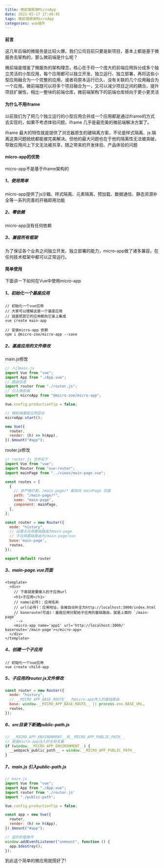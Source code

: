 ```yaml
---
title: 微前端框架MicroApp
date: 2022-02-17 17:49:45
tags: 微前端框架MicroApp
categories: vue插件
---
```


#### 前言

这几年后端的微服务是比较火爆，我们公司目前只要是新项目，基本上都是基于微服务去架构的，那么微前端是什么呢？

微前端是借鉴了微服务的架构理念，核心在于将一个庞大的前端应用拆分成多个独立灵活的小型应用，每个应用都可以独立开发、独立运行、独立部署，再将这些小型应用融合为一个完整的应用，或者将原本运行已久、没有关联的几个应用融合为一个应用。微前端既可以将多个项目融合为一，又可以减少项目之间的耦合，提升项目扩展性，相比一整块的前端仓库，微前端架构下的前端仓库倾向于更小更灵活

#### 为什么不用iframe

以前我们为了把几个独立运行的小型应用合并成一个应用都是通过iframe的方式去实现的，如果不考虑体验问题，iframe 几乎是最完美的微前端解决方案了。

iframe 最大的特性就是提供了浏览器原生的硬隔离方案，不论是样式隔离、js 隔离这类问题统统都能被完美解决。但他的最大问题也在于他的隔离性无法被突破，导致应用间上下文无法被共享，随之带来的开发体验、产品体验的问题

#### micro-app的优势

micro-app不是基于iframe架构的

##### 1、使用简单

micro-app提供了js沙箱、样式隔离、元素隔离、预加载、数据通信、静态资源补全等一系列完善的开箱即用功能

##### 2、零依赖

micro-app没有任何依赖

##### 3、兼容所有框架

为了保证各个业务之间独立开发、独立部署的能力，micro-app做了诸多兼容，在任何技术框架中都可以正常运行。

#### 简单使用

下面讲一下如何在Vue中使用micro-app

##### 1、初始化一个基座应用

```shell
// 初始化一个vue应用
// 大家可以理解这是一个基座应用
// 就是把其它的应用都向它身上集成
vue create main-app

// 安装micro-app 依赖
npm i @micro-zoe/micro-app --save
```

##### 2、基座应用的文件修改

main.js修改

```js
// 入口main.js
import Vue from "vue";
import App from "./App.vue";
// 路由信息
import router from "./router.js";
// 引入微前端
import microApp from "@micro-zoe/micro-app";

Vue.config.productionTip = false;

// 微前端基座应用启动
microApp.start();

new Vue({
  router,
  render: (h) => h(App),
}).$mount("#app");
```

router.js修改

```js
// router.js 文件如下
import Vue from "vue";
import Router from "vue-router";
import mainPage from "../views/main-page.vue";

const routes = [
  {
    // 非严格匹配，/main-page/* 都指向 mainPage 页面
    path: "/main-page/*",
    name: "main-page",
    component: mainPage,
  },
];

const router = new Router({
  mode: "history",
  // 设置主应用基础路由为main-page
  // 子应用基础路由为/main-page/xxx
  base:'main-page',
  routes,
});

export default router
```

##### 3、main-page.vue页面

```vue
<template>
  <div>
    // 下面就是要接入的子应用url
    <h1>子应用</h1>
    // name(必传)：应用名称
    // url(必传)：应用地址，会被自动补全为http://localhost:3000/index.html
    // baseroute(可选)：基座应用分配给子应用的基础路由，就是上面的 `/main-page`
     -->
    <micro-app name='app1' url='http://localhost:3000/' baseroute='/main-page'></micro-app>
  </div>
</template>
```

##### 4、创建一个子应用

```shell
// 初始化一个vue应用
vue create child-app
```

##### 5、子应用的router.js文件修改

```js
const router = new Router({
  mode: "history",
  // __MICRO_APP_BASE_ROUTE__ 为micro-app传入的基础路由
  base: window.__MICRO_APP_BASE_ROUTE__ || process.env.BASE_URL,
  routes,
});
```

##### 6、src目录下新建public-path.js

```js
// __MICRO_APP_ENVIRONMENT__和__MICRO_APP_PUBLIC_PATH__
// 是由micro-app注入的全局变量
if (window.__MICRO_APP_ENVIRONMENT__) {
  __webpack_public_path__ = window.__MICRO_APP_PUBLIC_PATH__
}
```

##### 7、main.js 引入public-path.js

```js
// main.js
import Vue from "vue";
import App from "./App.vue";
import router from './router.js'
import "./public-path";

Vue.config.productionTip = false;

const app = new Vue({
  router,
  render: (h) => h(App),
}).$mount("#app");

// 监听卸载操作
window.addEventListener("unmount", function () {
  app.$destroy();
});
```

到此这个简单的微应用就搭好了!